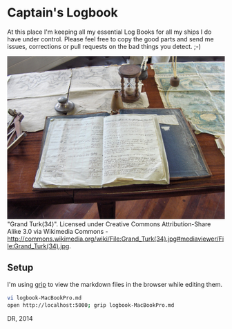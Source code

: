 
# Captain's Logbook

At this place I'm keeping all my essential Log Books for all my ships I do have under control. Please feel free to copy the good parts and send me issues, corrections or pull requests on the bad things you detect. ;-)


![Grand Turk(34)](/images/Grand_Turk(34).jpg)
"Grand Turk(34)". Licensed under Creative Commons Attribution-Share Alike 3.0 via Wikimedia Commons - http://commons.wikimedia.org/wiki/File:Grand_Turk(34).jpg#mediaviewer/File:Grand_Turk(34).jpg.


## Setup

I'm using [grip](https://github.com/joeyespo/grip) to view the markdown files in the browser while editing them.

```bash
vi logbook-MacBookPro.md
open http://localhost:5000; grip logbook-MacBookPro.md
```


DR, 2014
